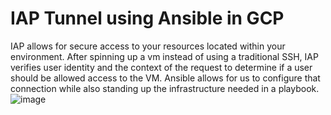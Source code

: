 # IAP Tunnel using Ansible in GCP

IAP allows for secure access to your resources located within your environment. After spinning up a vm instead of using a traditional SSH, IAP verifies user identity and the context of the request to determine if a user should be allowed access to the VM. Ansible allows for us to configure that connection while also standing up the infrastructure needed in a playbook.
![image](https://github.com/ohakawati/AnsibleExternalSecureAccessandDynamicInventoryGCP/assets/89810188/9dc78858-d651-400f-b39b-6f4e1ae8f6d3)
